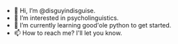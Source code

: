 - 👋 Hi, I’m @disguyindisguise.
- 👀 I’m interested in psycholinguistics.
- 🌱 I’m currently learning good'ole python to get started.
- 📫 How to reach me? I'll let you know.

<!---
disguyindisguise/disguyindisguise is a ✨ special ✨ repository because its `README.md` (this file) appears on your GitHub profile.
You can click the Preview link to take a look at your changes.
--->
